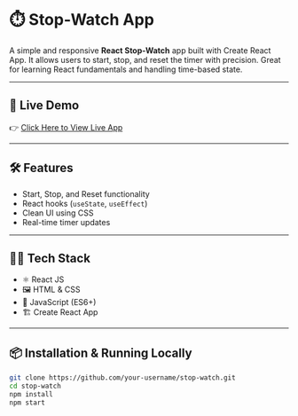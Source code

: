 # ⏱️ Stop-Watch App

A simple and responsive **React Stop-Watch** app built with Create React App. It allows users to start, stop, and reset the timer with precision. Great for learning React fundamentals and handling time-based state.

---

## 🚀 Live Demo

👉 [Click Here to View Live App](stop-watch-c52jtqcdu-mabdullah525s-projects.vercel.app)

---


## 🛠️ Features

- Start, Stop, and Reset functionality
- React hooks (`useState`, `useEffect`)
- Clean UI using CSS
- Real-time timer updates

---

## 🧑‍💻 Tech Stack

- ⚛️ React JS
- 🖼️ HTML & CSS
- 🔧 JavaScript (ES6+)
- 🏗️ Create React App

---

## 📦 Installation & Running Locally

```bash
git clone https://github.com/your-username/stop-watch.git
cd stop-watch
npm install
npm start


